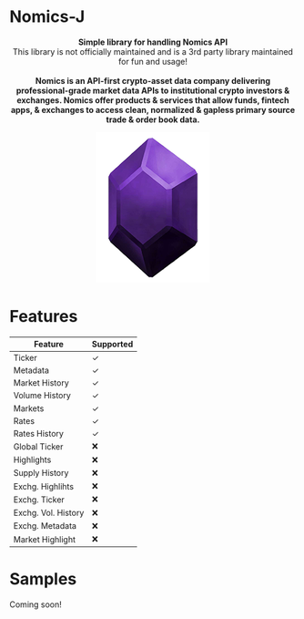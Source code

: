# Nomics-J

<p align="center">
<b>Simple library for handling Nomics API</b><br>
This library is not officially maintained and is a 3rd party library maintained for fun and usage!<br><br>
  
  <b>
  Nomics is an API-first crypto-asset data company delivering professional-grade market data APIs to institutional crypto investors & exchanges. Nomics offer products & services that allow funds, fintech apps, & exchanges to access clean, normalized & gapless primary source trade & order book data.</b>
</p>

<p align="center">
  <img src="https://github.com/lenk/Nomics-J/raw/master/blob/NOMICS_RUPEE.png" />
</p>

# Features
Feature  | Supported
-------- | -------------
Ticker | &check;
Metadata  | &check;
Market History  | &check;
Volume History  | &check;
Markets | &check;
Rates | &check;
Rates History | &check;
Global Ticker | &#10060;	
Highlights | &#10060;	
Supply History | &#10060;	
Exchg. Highlihts | &#10060;	
Exchg. Ticker | &#10060;	
Exchg. Vol. History | &#10060;	
Exchg. Metadata | &#10060;	
Market Highlight | &#10060;	

# Samples
Coming soon!
